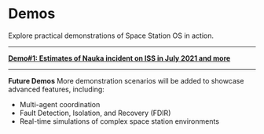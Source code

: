 
<!--
layout: default
title: Demos
nav_order: 3
-->

# Demos

Explore practical demonstrations of Space Station OS in action.

---

**[Demo#1: Estimates of Nauka incident on ISS in July 2021 and more](https://github.com/space-station-os/demo_nauka_incident2021_estimate)**

---

**Future Demos**
More demonstration scenarios will be added to showcase advanced features, including:
- Multi-agent coordination
- Fault Detection, Isolation, and Recovery (FDIR)
- Real-time simulations of complex space station environments
